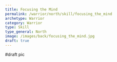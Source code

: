 ```yaml
---
title: Focusing the Mind
permalink: /warrior/north/skill/focusing_the_mind
archetype: Warrior
category: Warrior
type: Skill
type_general: North
image: /images/back/focusing_the_mind.jpg
draft: true
---
```

#draft pic
